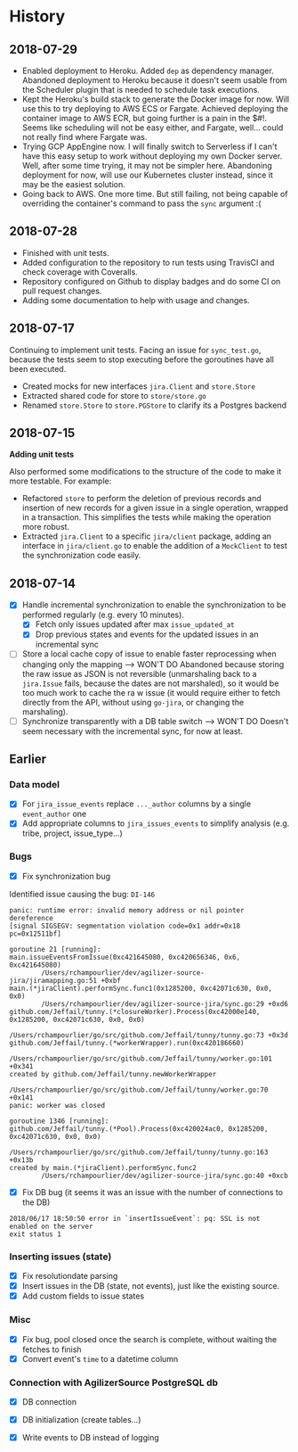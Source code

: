 # History

## 2018-07-29

- Enabled deployment to Heroku. Added `dep` as dependency manager. Abandoned deployment to Heroku because it doesn't seem usable from the Scheduler plugin that is needed to schedule task executions.
- Kept the Heroku's build stack to generate the Docker image for now. Will use this to try deploying to AWS ECS or Fargate. Achieved deploying the container image to AWS ECR, but going further is a pain in the $#!. Seems like scheduling will not be easy either, and Fargate, well... could not really find where Fargate was.
- Trying GCP AppEngine now. I will finally switch to Serverless if I can't have this easy setup to work without deploying my own Docker server. Well, after some time trying, it may not be simpler here. Abandoning deployment for now, will use our Kubernetes cluster instead, since it may be the easiest solution.
- Going back to AWS. One more time. But still failing, not being capable of overriding the container's command to pass the `sync` argument :(

## 2018-07-28

- Finished with unit tests.
- Added configuration to the repository to run tests using TravisCI and check coverage with Coveralls.
- Repository configured on Github to display badges and do some CI on pull request changes.
- Adding some documentation to help with usage and changes.

## 2018-07-17

Continuing to implement unit tests. Facing an issue for `sync_test.go`, because the tests seem to stop executing before the goroutines have all been executed.

- Created mocks for new interfaces `jira.Client` and `store.Store`
- Extracted shared code for store to `store/store.go`
- Renamed `store.Store` to `store.PGStore` to clarify its a Postgres backend

## 2018-07-15

**Adding unit tests**

Also performed some modifications to the structure of the code to make it more testable. For example:

- Refactored `store` to perform the deletion of previous records and insertion of new records for a given issue in a single operation, wrapped in a transaction. This simplifies the tests while making the operation more robust.
- Extracted `jira.Client` to a specific `jira/client` package, adding an interface in `jira/client.go` to enable the addition of a `MockClient` to test the synchronization code easily.

## 2018-07-14

- [x] Handle incremental synchronization to enable the synchronization to be performed regularly (e.g. every 10 minutes).
  - [x] Fetch only issues updated after max `issue_updated_at`
  - [x] Drop previous states and events for the updated issues in an incremental sync
- [ ] Store a local cache copy of issue to enable faster reprocessing when changing only the mapping --> WON'T DO
  Abandoned because storing the raw issue as JSON is not reversible (unmarshaling back to a `jira.Issue` fails, because the dates are not marshaled), so it would be too much work to cache the ra
w issue (it would require either to fetch directly from the API, without using `go-jira`, or changing the marshaling).
- [ ] Synchronize transparently with a DB table switch --> WON'T DO
  Doesn't seem necessary with the incremental sync, for now at least.

## Earlier

### Data model

- [x] For `jira_issue_events` replace `..._author` columns by a single `event_author` one
- [x] Add appropriate columns to `jira_issues_events` to simplify analysis (e.g. tribe, project, issue_type...)

### Bugs

- [x] Fix synchronization bug

Identified issue causing the bug: `DI-146`

```
panic: runtime error: invalid memory address or nil pointer dereference
[signal SIGSEGV: segmentation violation code=0x1 addr=0x18 pc=0x12511bf]

goroutine 21 [running]:
main.issueEventsFromIssue(0xc421645080, 0xc420656346, 0x6, 0xc421645080)
        /Users/rchampourlier/dev/agilizer-source-jira/jiramapping.go:51 +0xbf
main.(*jiraClient).performSync.func1(0x1285200, 0xc42071c630, 0x0, 0x0)
        /Users/rchampourlier/dev/agilizer-source-jira/sync.go:29 +0xd6
github.com/Jeffail/tunny.(*closureWorker).Process(0xc42000e140, 0x1285200, 0xc42071c630, 0x0, 0x0)
        /Users/rchampourlier/go/src/github.com/Jeffail/tunny/tunny.go:73 +0x3d
github.com/Jeffail/tunny.(*workerWrapper).run(0xc420186660)
        /Users/rchampourlier/go/src/github.com/Jeffail/tunny/worker.go:101 +0x341
created by github.com/Jeffail/tunny.newWorkerWrapper
        /Users/rchampourlier/go/src/github.com/Jeffail/tunny/worker.go:70 +0x141
panic: worker was closed

goroutine 1346 [running]:
github.com/Jeffail/tunny.(*Pool).Process(0xc420024ac0, 0x1285200, 0xc42071c630, 0x0, 0x0)
        /Users/rchampourlier/go/src/github.com/Jeffail/tunny/tunny.go:163 +0x13b
created by main.(*jiraClient).performSync.func2
        /Users/rchampourlier/dev/agilizer-source-jira/sync.go:40 +0xcb
```

- [x] Fix DB bug (it seems it was an issue with the number of connections to the DB)

```
2018/06/17 18:50:50 error in `insertIssueEvent`: pq: SSL is not enabled on the server
exit status 1
```

### Inserting issues (state)

- [x] Fix resolutiondate parsing
- [x] Insert issues in the DB (state, not events), just like the existing source.
- [x] Add custom fields to issue states

### Misc

- [x] Fix bug, pool closed once the search is complete, without waiting the fetches to finish
- [X] Convert event's `time` to a datetime column

### Connection with AgilizerSource PostgreSQL db

- [x] DB connection
- [x] DB initialization (create tables...)
- [x] Write events to DB instead of logging

